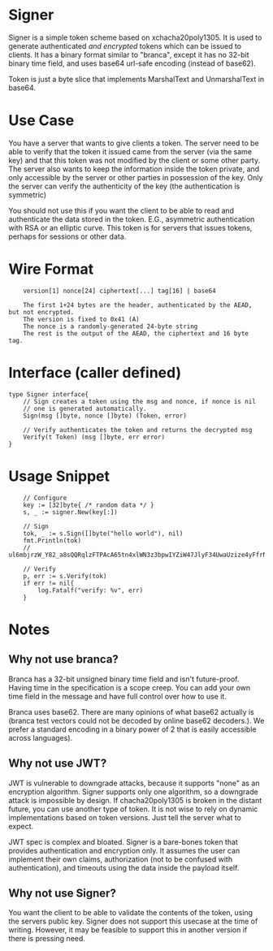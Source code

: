 # Signer

Signer is a simple token scheme based on xchacha20poly1305. It is used to generate
authenticated *and encrypted* tokens which can be issued to clients. It has a binary
format similar to "branca", except it has no 32-bit binary time field, and uses base64
url-safe encoding (instead of base62).

Token is just a byte slice that implements MarshalText and UnmarshalText in base64.

# Use Case

You have a server that wants to give clients a token. The server need to be able to verify
that the token it issued came from the server (via the same key) and that this token was
not modified by the client or some other party. The server also wants to keep the information
inside the token private, and only accessible by the server or other parties in possession of
the key. Only the server can verify the authenticity of the key (the authentication is symmetric)

You should not use this if you want the client to be able to read and authenticate the data stored
in the token. E.G., asymmetric authentication with RSA or an elliptic curve. This token is for
servers that issues tokens, perhaps for sessions or other data.

# Wire Format
```
	version[1] nonce[24] ciphertext[...] tag[16] | base64

	The first 1+24 bytes are the header, authenticated by the AEAD, but not encrypted.
	The version is fixed to 0x41 (A)
	The nonce is a randomly-generated 24-byte string
	The rest is the output of the AEAD, the ciphertext and 16 byte tag. 
```

# Interface (caller defined)
```
type Signer interface{
	// Sign creates a token using the msg and nonce, if nonce is nil
	// one is generated automatically.
	Sign(msg []byte, nonce []byte) (Token, error)
	
	// Verify authenticates the token and returns the decrypted msg
	Verify(t Token) (msg []byte, err error)
}
```

# Usage Snippet
```
	// Configure
	key := [32]byte{ /* random data */ }
	s, _ := signer.New(key[:])

	// Sign
	tok, _ := s.Sign([]byte("hello world"), nil)
	fmt.Println(tok)
	// ul6mbjrzW_Y82_a8sQQRqlzFTPAcA65tn4xlWN3z3bpwIYZiW47JlyF34UwaUzize4yFfrN8Vzs

	// Verify
	p, err := s.Verify(tok)
	if err != nil{
		log.Fatalf("verify: %v", err)
	}
```

# Notes

## Why not use branca?
Branca has a 32-bit unsigned binary time field and isn't future-proof. Having time in the specification is a scope creep. You can add your own time field in the message and have full control over how to use it.

Branca uses base62. There are many opinions of what base62 actually is (branca test vectors could not be decoded by online base62 decoders.). We prefer a standard encoding in a binary power of 2 that is easily accessible across languages).

## Why not use JWT?

JWT is vulnerable to downgrade attacks, because it supports "none" as an encryption algorithm. Signer supports only one algorithm, so a downgrade attack is impossible by design. If chacha20poly1305 is broken in the distant future, you can use another type of token. It is not wise to rely on dynamic implementations based on token versions. Just tell the server what to expect.

JWT spec is complex and bloated. Signer is a bare-bones token that provides authentication and encryption only. It assumes the user can implement their own claims, authorization (not to be confused with authentication), and timeouts using the data inside the payload itself.

## Why not use Signer?

You want the client to be able to validate the contents of the token, using the servers public key. Signer does not support this usecase at the time of writing. However, it may be feasible to support this in another version if there is pressing need.

